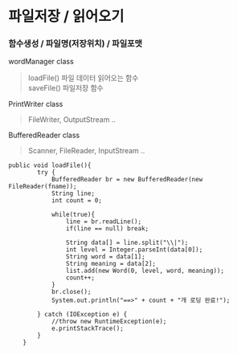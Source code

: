 # 파일저장 / 읽어오기

### 함수생성 / 파일명(저장위치) / 파일포맷

wordManager class
> loadFile() 파일 데이터 읽어오는 함수 <br>
> saveFile() 파일저장 함수 <br>

PrintWriter class
> FileWriter, OutputStream .. <br>

BufferedReader class
> Scanner, FileReader, InputStream .. <br>

```
public void loadFile(){
        try {
            BufferedReader br = new BufferedReader(new FileReader(fname));
            String line;
            int count = 0;

            while(true){
                line = br.readLine();
                if(line == null) break;

                String data[] = line.split("\\|");
                int level = Integer.parseInt(data[0]);
                String word = data[1];
                String meaning = data[2];
                list.add(new Word(0, level, word, meaning));
                count++;
            }
            br.close();
            System.out.println("==>" + count + "개 로딩 완료!");

        } catch (IOException e) {
            //throw new RuntimeException(e);
            e.printStackTrace();
        }
    }
```
